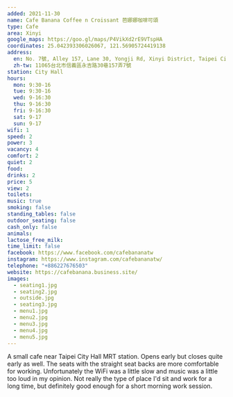 ```yaml
---
added: 2021-11-30
name: Cafe Banana Coffee n Croissant 芭娜娜咖啡可頌
type: Cafe
area: Xinyi
google_maps: https://goo.gl/maps/P4VikXd2rE9VTspHA
coordinates: 25.042393306026067, 121.56905724419138
address:
  en: No. 7號, Alley 157, Lane 30, Yongji Rd, Xinyi District, Taipei City, 11065
  zh-tw: 11065台北市信義區永吉路30巷157弄7號
station: City Hall
hours:
  mon: 9:30-16
  tue: 9:30-16
  wed: 9-16:30
  thu: 9-16:30
  fri: 9-16:30
  sat: 9-17
  sun: 9-17
wifi: 1
speed: 2
power: 3
vacancy: 4
comfort: 2
quiet: 2
food: 
drinks: 2
price: 5
view: 2
toilets: 
music: true
smoking: false
standing_tables: false
outdoor_seating: false
cash_only: false
animals: 
lactose_free_milk: 
time_limit: false
facebook: https://www.facebook.com/cafebananatw
instagram: https://www.instagram.com/cafebananatw/
telephone: "+886227676503"
website: https://cafebanana.business.site/
images:
  - seating1.jpg
  - seating2.jpg
  - outside.jpg
  - seating3.jpg
  - menu1.jpg
  - menu2.jpg
  - menu3.jpg
  - menu4.jpg
  - menu5.jpg
---
```


A small cafe near Taipei City Hall MRT station. Opens early but closes quite early as well. The seats with the straight seat backs are more comfortable for working. Unfortunately the WiFi was a little slow and music was a little too loud in my opinion. Not really the type of place I'd sit and work for a long time, but definitely good enough for a short morning work session.
